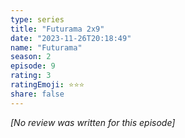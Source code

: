 ```yaml
---
type: series
title: "Futurama 2x9"
date: "2023-11-26T20:18:49"
name: "Futurama"
season: 2
episode: 9
rating: 3
ratingEmoji: ⭐️⭐️⭐️
share: false
---
```


_[No review was written for this episode]_
